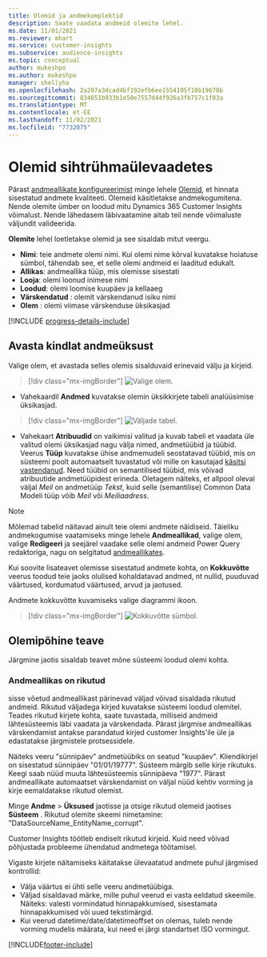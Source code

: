 ```yaml
---
title: Olemid ja andmekomplektid
description: Saate vaadata andmeid olemite lehel.
ms.date: 11/01/2021
ms.reviewer: mhart
ms.service: customer-insights
ms.subservice: audience-insights
ms.topic: conceptual
author: mukeshpo
ms.author: mukeshpo
manager: shellyha
ms.openlocfilehash: 2a207a3dcad4bf192efb6ee1554195f10b19670b
ms.sourcegitcommit: 834651b933b1e50e7557d44f926a3fb757c1f83a
ms.translationtype: MT
ms.contentlocale: et-EE
ms.lasthandoff: 11/02/2021
ms.locfileid: "7732075"
---
```

# <a name="entities-in-audience-insights"></a>Olemid sihtrühmaülevaadetes

Pärast [andmeallikate konfigureerimist](data-sources.md) minge lehele [Olemid](data-sources.md), et hinnata sisestatud andmete kvaliteeti. Olemeid käsitletakse andmekogumitena. Nende olemite ümber on loodud mitu Dynamics 365 Customer Insights võimalust. Nende lähedasem läbivaatamine aitab teil nende võimaluste väljundit valideerida.

**Olemite** lehel loetletakse olemid ja see sisaldab mitut veergu.

- **Nimi**: teie andmete olemi nimi. Kui olemi nime kõrval kuvatakse hoiatuse sümbol, tähendab see, et selle olemi andmeid ei laaditud edukalt.
- **Allikas**: andmeallika tüüp, mis olemisse sisestati
- **Looja**: olemi loonud inimese nimi
- **Loodud**: olemi loomise kuupäev ja kellaaeg
- **Värskendatud** : olemit värskendanud isiku nimi
- **Olem** : olemi viimase värskenduse üksikasjad

[!INCLUDE [progress-details-include](../includes/progress-details-pane.md)]

## <a name="explore-a-specific-entitys-data"></a>Avasta kindlat andmeüksust

Valige olem, et avastada selles olemis sisalduvaid erinevaid välju ja kirjeid.

> [!div class="mx-imgBorder"]
> ![Valige olem.](media/data-manager-entities-data.png "Olemi valimine")

- Vahekaardil **Andmed** kuvatakse olemin üksikkirjete tabeli analüüsimise üksikasjad.

> [!div class="mx-imgBorder"]
> ![Väljade tabel.](media/data-manager-entities-fields.PNG "Väljade tabel")

- Vahekaart **Atribuudid** on vaikimisi valitud ja kuvab tabeli et vaadata üle valitud olemi üksikasjad nagu välja nimed, andmetüübid ja tüübid. Veerus **Tüüp** kuvatakse ühise andmemudeli seostatavad tüübid, mis on süsteemi poolt automaatselt tuvastatud või mille on kasutajad [käsitsi vastendanud](map-entities.md). Need tüübid on semantilised tüübid, mis võivad atribuutide andmetüüpidest erineda. Oletagem näiteks, et allpool oleval väljal *Meil* on andmetüüp *Tekst*, kuid selle (semantilise) Common Data Modeli tüüp võib *Meil* või *Meiliaadress*.

> [!NOTE]
> Mõlemad tabelid näitavad ainult teie olemi andmete näidiseid. Täieliku andmekogumise vaatamiseks minge lehele **Andmeallikad**, valige olem, valige **Redigeeri** ja seejärel vaadake selle olemi andmeid Power Query redaktoriga, nagu on selgitatud [andmeallikates](data-sources.md).

Kui soovite lisateavet olemisse sisestatud andmete kohta, on **Kokkuvõtte** veerus toodud teie jaoks olulised kohaldatavad andmed, nt nullid, puuduvad väärtused, kordumatud väärtused, arvud ja jaotused.

Andmete kokkuvõtte kuvamiseks valige diagrammi ikoon.

> [!div class="mx-imgBorder"]
> ![Kokkuvõtte sümbol.](media/data-manager-entities-summary.png "Andmete kokkuvõtte tabel")

## <a name="entity-specific-information"></a>Olemipõhine teave

Järgmine jaotis sisaldab teavet mõne süsteemi loodud olemi kohta.

### <a name="corrupted-data-sources"></a>Andmeallikas on rikutud

sisse võetud andmeallikast pärinevad väljad võivad sisaldada rikutud andmeid. Rikutud väljadega kirjed kuvatakse süsteemi loodud olemitel. Teades rikutud kirjete kohta, saate tuvastada, milliseid andmeid lähtesüsteemis läbi vaadata ja värskendada. Pärast järgmise andmeallikas värskendamist antakse parandatud kirjed customer Insights'ile üle ja edastatakse järgmistele protsessidele. 

Näiteks veeru "sünnipäev" andmetüübiks on seatud "kuupäev". Kliendikirjel on sisestatud sünnipäev "01/01/19777". Süsteem märgib selle kirje rikutuks. Keegi saab nüüd muuta lähtesüsteemis sünnipäeva "1977". Pärast andmeallikate automaatset värskendamist on väljal nüüd kehtiv vorming ja kirje eemaldatakse rikutud olemist. 

Minge **Andme** > **Üksused** jaotisse ja otsige rikutud olemeid jaotises **Süsteem** . Rikutud olemite skeemi nimetamine: "DataSourceName_EntityName_corrupt".

Customer Insights töötleb endiselt rikutud kirjeid. Kuid need võivad põhjustada probleeme ühendatud andmetega töötamisel.

Vigaste kirjete näitamiseks käitatakse ülevaatatud andmete puhul järgmised kontrollid: 

- Välja väärtus ei ühti selle veeru andmetüübiga.
- Väljad sisaldavad märke, mille puhul veerud ei vasta eeldatud skeemile. Näiteks: valesti vormindatud hinnapakkumised, sisestamata hinnapakkumised või uued tekstimärgid.
- Kui veerud datetime/date/datetimeoffset on olemas, tuleb nende vorming mudelis määrata, kui need ei järgi standartset ISO vormingut.



[!INCLUDE[footer-include](../includes/footer-banner.md)]
